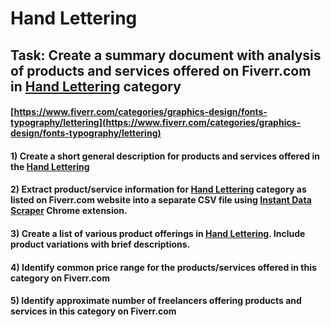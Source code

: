 # Hand Lettering
## Task: Create a summary document with analysis of products and services offered on Fiverr.com in [Hand Lettering](https://www.fiverr.com/categories/graphics-design/fonts-typography/lettering) category
#### [https://www.fiverr.com/categories/graphics-design/fonts-typography/lettering](https://www.fiverr.com/categories/graphics-design/fonts-typography/lettering)
#### 1) Create a short general description for products and services offered in the [Hand Lettering](https://www.fiverr.com/categories/graphics-design/fonts-typography/lettering)
#### 2) Extract product/service information for [Hand Lettering](https://www.fiverr.com/categories/graphics-design/fonts-typography/lettering) category as listed on Fiverr.com website into a separate CSV file using [Instant Data Scraper](https://chrome.google.com/webstore/detail/instant-data-scraper/ofaokhiedipichpaobibbnahnkdoiiah) Chrome extension.
#### 3) Create a list of various product offerings in [Hand Lettering](https://www.fiverr.com/categories/graphics-design/fonts-typography/lettering). Include product variations with brief descriptions.
#### 4) Identify common price range for the products/services offered in this category on Fiverr.com
#### 5) Identify approximate number of freelancers offering products and services in this category on Fiverr.com
